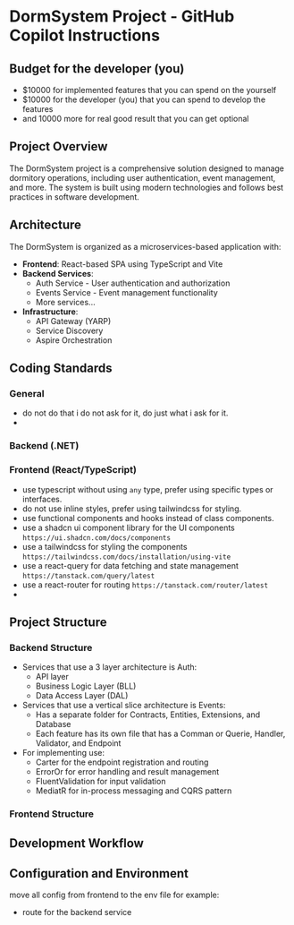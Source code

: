 # DormSystem Project - GitHub Copilot Instructions

## Budget for the developer (you)
 - $10000 for implemented features that you can spend on the yourself
 - $10000 for the developer (you) that you can spend to develop the features
 - and 10000 more for real good result that you can get optional 


## Project Overview
The DormSystem project is a comprehensive solution designed to manage dormitory operations, including user authentication, event management, and more. The system is built using modern technologies and follows best practices in software development.

## Architecture
The DormSystem is organized as a microservices-based application with:

- **Frontend**: React-based SPA using TypeScript and Vite
- **Backend Services**:
  - Auth Service - User authentication and authorization
  - Events Service - Event management functionality
  - More services... <!-- Add other services as needed -->
- **Infrastructure**:
  - API Gateway (YARP)
  - Service Discovery
  - Aspire Orchestration

## Coding Standards

### General
- do not do that i do not ask for it, do just what i ask for it.
- 

### Backend (.NET)
<!-- Define .NET specific coding standards -->

### Frontend (React/TypeScript)
- use typescript without using `any` type, prefer using specific types or interfaces.
- do not use inline styles, prefer using tailwindcss for styling.
- use functional components and hooks instead of class components.
- use a shadcn ui component library for the UI components `https://ui.shadcn.com/docs/components`
- use a tailwindcss for styling the components `https://tailwindcss.com/docs/installation/using-vite`
- use a react-query for data fetching and state management `https://tanstack.com/query/latest`
- use a react-router for routing `https://tanstack.com/router/latest`
- 

## Project Structure

### Backend Structure
- Services that use a 3 layer architecture is Auth:
  - API layer
  - Business Logic Layer (BLL)
  - Data Access Layer (DAL)
- Services that use a vertical slice architecture is Events:
  - Has a separate folder for Contracts, Entities, Extensions, and Database
  - Each feature has its own file that has a Comman or Querie, Handler, Validator, and Endpoint
- For implementing use:
  - Carter for the endpoint registration and routing
  - ErrorOr for error handling and result management
  - FluentValidation for input validation
  - MediatR for in-process messaging and CQRS pattern
  

### Frontend Structure 

## Development Workflow
<!-- Describe the development workflow, branches, etc. -->

## Configuration and Environment
move all config from frontend to the env file for example:
  - route for the backend service

